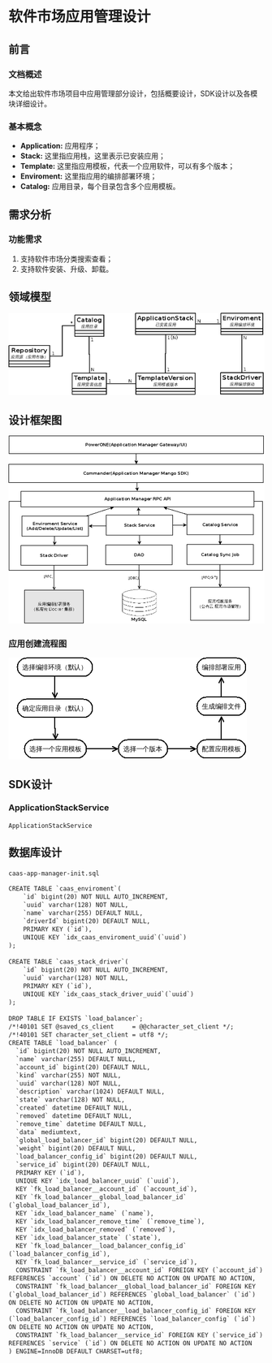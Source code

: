 软件市场应用管理设计
=================

## 前言
### 文档概述
本文给出软件市场项目中应用管理部分设计，包括概要设计，SDK设计以及各模块详细设计。

### 基本概念

- **Application:** 应用程序；
- **Stack:** 这里指应用栈，这里表示已安装应用；
- **Template:** 这里指应用模板，代表一个应用软件，可以有多个版本；
- **Enviroment:** 这里指应用的编排部署环境；
- **Catalog:** 应用目录，每个目录包含多个应用模板。

## 需求分析

### 功能需求
 
1. 支持软件市场分类搜索查看；
2. 支持软件安装、升级、卸载。


## 领域模型

 ![app-stack-manager-architecture-model](./app-stack-manager-architecture-model.png)

## 设计框架图

![app-stack-manager-architecture-logical](./app-stack-manager-architecture-logical.png)

### 应用创建流程图

![app-stack-manager-flowchart](./app-stack-manager-flowchart.png)

## SDK设计

### ApplicationStackService

```
ApplicationStackService

```

## 数据库设计

`caas-app-manager-init.sql`
```
CREATE TABLE `caas_enviroment`(
    `id` bigint(20) NOT NULL AUTO_INCREMENT,
    `uuid` varchar(128) NOT NULL,
    `name` varchar(255) DEFAULT NULL,
    `driverId` bigint(20) DEFAULT NULL,
    PRIMARY KEY (`id`),
    UNIQUE KEY `idx_caas_enviroment_uuid`(`uuid`)
);

CREATE TABLE `caas_stack_driver`(
    `id` bigint(20) NOT NULL AUTO_INCREMENT,
    `uuid` varchar(128) NOT NULL,
    PRIMARY KEY (`id`),
    UNIQUE KEY `idx_caas_stack_driver_uuid`(`uuid`)
);

DROP TABLE IF EXISTS `load_balancer`;
/*!40101 SET @saved_cs_client     = @@character_set_client */;
/*!40101 SET character_set_client = utf8 */;
CREATE TABLE `load_balancer` (
  `id` bigint(20) NOT NULL AUTO_INCREMENT,
  `name` varchar(255) DEFAULT NULL,
  `account_id` bigint(20) DEFAULT NULL,
  `kind` varchar(255) NOT NULL,
  `uuid` varchar(128) NOT NULL,
  `description` varchar(1024) DEFAULT NULL,
  `state` varchar(128) NOT NULL,
  `created` datetime DEFAULT NULL,
  `removed` datetime DEFAULT NULL,
  `remove_time` datetime DEFAULT NULL,
  `data` mediumtext,
  `global_load_balancer_id` bigint(20) DEFAULT NULL,
  `weight` bigint(20) DEFAULT NULL,
  `load_balancer_config_id` bigint(20) DEFAULT NULL,
  `service_id` bigint(20) DEFAULT NULL,
  PRIMARY KEY (`id`),
  UNIQUE KEY `idx_load_balancer_uuid` (`uuid`),
  KEY `fk_load_balancer__account_id` (`account_id`),
  KEY `fk_load_balancer__global_load_balancer_id` (`global_load_balancer_id`),
  KEY `idx_load_balancer_name` (`name`),
  KEY `idx_load_balancer_remove_time` (`remove_time`),
  KEY `idx_load_balancer_removed` (`removed`),
  KEY `idx_load_balancer_state` (`state`),
  KEY `fk_load_balancer__load_balancer_config_id` (`load_balancer_config_id`),
  KEY `fk_load_balancer__service_id` (`service_id`),
  CONSTRAINT `fk_load_balancer__account_id` FOREIGN KEY (`account_id`) REFERENCES `account` (`id`) ON DELETE NO ACTION ON UPDATE NO ACTION,
  CONSTRAINT `fk_load_balancer__global_load_balancer_id` FOREIGN KEY (`global_load_balancer_id`) REFERENCES `global_load_balancer` (`id`) ON DELETE NO ACTION ON UPDATE NO ACTION,
  CONSTRAINT `fk_load_balancer__load_balancer_config_id` FOREIGN KEY (`load_balancer_config_id`) REFERENCES `load_balancer_config` (`id`) ON DELETE NO ACTION ON UPDATE NO ACTION,
  CONSTRAINT `fk_load_balancer__service_id` FOREIGN KEY (`service_id`) REFERENCES `service` (`id`) ON DELETE NO ACTION ON UPDATE NO ACTION
) ENGINE=InnoDB DEFAULT CHARSET=utf8;

```
